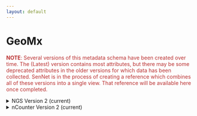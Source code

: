 ```yaml
--- 
layout: default 
---
```

# GeoMx

<span style="color:#ba3030"><b>NOTE</b>: Several versions of this metadata schema have been created over time.  The (Latest) version contains most attributes, but there may be some deprecated attributes in the older versions for which data has been collected.  SenNet is in the process of creating a reference which combines all of these versions into a single view.  That reference will be available here once completed.</span>

<details markdown="1"><summary> NGS Version 2 (current)</summary>

## NGS Version 2 (current)

| attribute                                           | type           | description                                                                                                                                                                                                                                                                                                                                                                                                                                                                                                                                                                                                                                                                                                      | value      | required   |
|-----------------------------------------------------|----------------|------------------------------------------------------------------------------------------------------------------------------------------------------------------------------------------------------------------------------------------------------------------------------------------------------------------------------------------------------------------------------------------------------------------------------------------------------------------------------------------------------------------------------------------------------------------------------------------------------------------------------------------------------------------------------------------------------------------|------------|------------|
| dataset_type                                        | Textfield      | The specific type of dataset being produced.                                                                                                                                                                                                                                                                                                                                                                                                                                                                                                                                                                                                                                                                     |            | True       |
| analyte_class                                       | Textfield      | Analytes are the target molecules being measured with the assay.                                                                                                                                                                                                                                                                                                                                                                                                                                                                                                                                                                                                                                                 |            | True       |
| acquisition_instrument_vendor                       | Textfield      | An acquisition instrument is the device that contains the signal detection hardware and signal processing software. Assays generate signals such as light of various intensities or color or signals representing the molecular mass.                                                                                                                                                                                                                                                                                                                                                                                                                                                                            |            | True       |
| acquisition_instrument_model                        | Textfield      | Manufacturers of an acquisition instrument may offer various versions (models) of that instrument with different features or sensitivities. Differences in features or sensitivities may be relevant to processing or interpretation of the data.                                                                                                                                                                                                                                                                                                                                                                                                                                                                |            | True       |
| source_storage_duration_value                       | Numeric        | How long was the source material stored, prior to this sample being processed? For assays applied to tissue sections, this would be how long the tissue section (e.g., slide) was stored, prior to the assay beginning (e.g., imaging). For assays applied to suspensions such as sequencing, this would be how long the suspension was stored before library construction began.                                                                                                                                                                                                                                                                                                                                |            | True       |
| source_storage_duration_unit                        | Textfield      | The time duration unit of measurement                                                                                                                                                                                                                                                                                                                                                                                                                                                                                                                                                                                                                                                                            |            | True       |
| time_since_acquisition_instrument_calibration_value | Numeric        | The amount of time since the acqusition instrument was last serviced by the vendor. This provides a metric for assessing drift in data capture.                                                                                                                                                                                                                                                                                                                                                                                                                                                                                                                                                                  |            | False      |
| time_since_acquisition_instrument_calibration_unit  | Textfield      | The time unit of measurement                                                                                                                                                                                                                                                                                                                                                                                                                                                                                                                                                                                                                                                                                     |            | False      |
| preparation_protocol_doi                            | Textfield           | DOI for the protocols.io page that describes the assay or sample procurment and preparation. For example for an imaging assay, the protocol might include staining of a section through the creation of an OME-TIFF file. In this case the protocol would include any image processing steps required to create the OME-TIFF file. Example: https://dx.doi.org/10.17504/protocols.io.eq2lyno9qvx9/v1                                                                                                                                                                                                                                                                                                             |            | True       |
| is_targeted                                         | Allowable Value | Specifies whether or not a specific molecule(s) is/are targeted for detection/measurement by the assay ("Yes" or "No"). The CODEX analyte is protein.                                                                                                                                                                                                                                                                                                                                                                                                                                                                                                                                                            | ['Yes', 'No'] | True       |
| contributors_path                                   | Textfield      | The path to the file with the ORCID IDs for all contributors of this dataset (e.g., "./extras/contributors.tsv" or "./contributors.tsv"). This is an internal metadata field that is just used for ingest.                                                                                                                                                                                                                                                                                                                                                                                                                                                                                                       |            | True       |
| data_path                                           | Textfield      | The top level directory containing the raw and/or processed data. For a single dataset upload this might be "." where as for a data upload containing multiple datasets, this would be the directory name for the respective dataset. For instance, if the data is within a directory called "TEST001-RK" use syntax "./TEST001-RK" for this field. If there are multiple directory levels, use the format "./TEST001-RK/Run1/Pass2" in which "Pass2" is the subdirectory where the single dataset's data is stored. This is an internal metadata field that is just used for ingest.                                                                                                                            |            | True       |
| parent_sample_id                                    | Textfield      | Unique SenNet or SenNet identifier of the sample (i.e., block, section or suspension) used to perform this assay. For example, for a RNAseq assay, the parent would be the suspension, whereas, for one of the imaging assays, the parent would be the tissue section. If an assay comes from multiple parent samples then this should be a comma separated list. Example: HBM386.ZGKG.235, HBM672.MKPK.442 or SNT232.UBHJ.322, SNT329.ALSK.102                                                                                                                                                                                                                                                                  |            | True       |
| mapped_area_value                                   | Numeric        | For Visium, this is the area of spots that was covered by tissue within the captured area, not the total possible captured area which is fixed. For GeoMx this would be the area of the AOI being captured. For HiFi this is the summed area of the ROIs in a single flowcell lane. For CosMx, Xenium and Resolve, this is the area of the FOV (aka ROI) region being captured.                                                                                                                                                                                                                                                                                                                                  |            | True       |
| mapped_area_unit                                    | Textfield      | The unit of measurement for the mapping area. For Visium and GeoMx this is typically um^2.                                                                                                                                                                                                                                                                                                                                                                                                                                                                                                                                                                                                                       |            | True       |
| slide_id                                            | Textfield      | A unique ID denoting the slide used. This allows users the ability to determine which tissue sections were processed together on the same slide. It is recommended that data providers prefix the ID with the center name, to prevent values overlapping across centers.                                                                                                                                                                                                                                                                                                                                                                                                                                         |            | True       |
| number_of_channels                                  | Numeric        | The number of distinct color channels in the image.                                                                                                                                                                                                                                                                                                                                                                                                                                                                                                                                                                                                                                                              |            | True       |
| target_retrieval_incubation_temperature             | Numeric        | Will normally be 100 degrees Celsius for RNA assays, and 80 degrees Celsius for protein assays.                                                                                                                                                                                                                                                                                                                                                                                                                                                                                                                                                                                                                  |            | True       |
| target_retrieval_incubation_time_value              | Numeric        | The duration for which a sample is exposed to a target retrieval solution.                                                                                                                                                                                                                                                                                                                                                                                                                                                                                                                                                                                                                                       |            | True       |
| target_retrieval_incubation_time_unit               | Textfield      | The units for target retrieval incubation time value.                                                                                                                                                                                                                                                                                                                                                                                                                                                                                                                                                                                                                                                            |            | True       |
| proteinasek_concentration                           | Numeric        | The amount or concentration of the enzyme Proteinase K within a sample (in ug/ml).                                                                                                                                                                                                                                                                                                                                                                                                                                                                                                                                                                                                                               |            | False      |
| proteinasek_incubation_time_value                   | Numeric        | The duration for which a sample is exposed to Proteinase K.                                                                                                                                                                                                                                                                                                                                                                                                                                                                                                                                                                                                                                                      |            | False      |
| proteinasek_incubation_time_unit                    | Textfield      | The units for proteinaseK incubation time value.                                                                                                                                                                                                                                                                                                                                                                                                                                                                                                                                                                                                                                                                 |            | False      |
| roi_label                                           | Textfield      | A label for the region of interest (ROI). For Xenium, Resolve and CosMx, this is the field of view (FOV) label. For GeoMx this can be found in the "Initial Dataset" spreadsheet (download from within Data Analysis Suite).                                                                                                                                                                                                                                                                                                                                                                                                                                                                                     |            | True       |
| is_roi_segmentation_performed                       | Allowable Value | Was the image segmented. For GeoMx this refers to whether segmentation was used to split ROIs (regions of interest) into AOIs (areas of interest).                                                                                                                                                                                                                                                                                                                                                                                                                                                                                                                                                               | ['Yes', 'No'] | True       |
| roi_segmentation_strategy                           | Textfield      | The method of segmentation that was applied in a GeoMx assay. If an overlay was used the overlay image needs to be included in the dataset upload.                                                                                                                                                                                                                                                                                                                                                                                                                                                                                                                                                               |            | False      |
| anatomical_structure_label                          | Textfield      | The overarching anatomical structure.                                                                                                                                                                                                                                                                                                                                                                                                                                                                                                                                                                                                                                                                            |            | False      |
| anatomical_structure_id                             | Textfield      | The ontology ID for the parent structure. Typically this would be an UBERON ID.                                                                                                                                                                                                                                                                                                                                                                                                                                                                                                                                                                                                                                  |            | False      |
| targeted_entity_label                               | Textfield      | State what cell type(s) or functional tissue unit was targeted in this ROI/AOI.                                                                                                                                                                                                                                                                                                                                                                                                                                                                                                                                                                                                                                  |            | True       |
| targeted_entity_id                                  | Textfield      | The ontology ID for the targeted entity.                                                                                                                                                                                                                                                                                                                                                                                                                                                                                                                                                                                                                                                                         |            | False      |
| segment_id                                          | Textfield      | This is the ID for the area of interest (AOI) in a GeoMx dataset. From "Initial Dataset" spreadsheet (download from within Data Analysis Suite), e.g. 9a828e39-43d8-4051-9bcc-581a520a85d4.                                                                                                                                                                                                                                                                                                                                                                                                                                                                                                                      |            | True       |
| is_technical_replicate                              | Allowable Value | Is the sequencing reaction run in replicate, "Yes" or "No". If "Yes", FASTQ files in dataset need to be merged.                                                                                                                                                                                                                                                                                                                                                                                                                                                                                                                                                                                                  | ['Yes', 'No'] | True       |
| metadata_schema_id                                  | Textfield      | The string that serves as the definitive identifier for the metadata schema version and is readily interpretable by computers for data validation and processing. Example: 22bc762a-5020-419d-b170-24253ed9e8d9                                                                                                                                                                                                                                                                                                                                                                                                                                                                                                  |            | True       |
| non_global_files                                    | Textfield      | A semicolon separated list of non-shared files to be included in the dataset. The path assumes the files are located in the "TOP/non-global/" directory. For example, for the file is TOP/non-global/lab_processed/images/1-tissue-boundary.geojson the value of this field would be "./lab_processed/images/1-tissue-boundary.geojson". After ingest, these files will be copied to the appropriate locations within the respective dataset directory tree. This field is used for internal SenNet processing. Examples for GeoMx and PhenoCycler are provided in the File Locations documentation: https://docs.google.com/document/d/1n2McSs9geA9Eli4QWQaB3c9R3wo5d5U1Xd57DWQfN5Q/edit#heading=h.1u82i4axggee |            | True       |

</details>

<details markdown="1"><summary> nCounter Version 2 (current)</summary>

## nCounter Version 2 (current) 

| attribute                                           | type           | description                                                                                                                                                                                                                                                                                                                                                                                                                                                                                                                                                                                                                                                                                                      | value      | required   |
|-----------------------------------------------------|----------------|------------------------------------------------------------------------------------------------------------------------------------------------------------------------------------------------------------------------------------------------------------------------------------------------------------------------------------------------------------------------------------------------------------------------------------------------------------------------------------------------------------------------------------------------------------------------------------------------------------------------------------------------------------------------------------------------------------------|------------|------------|
| dataset_type                                        | Textfield      | The specific type of dataset being produced.                                                                                                                                                                                                                                                                                                                                                                                                                                                                                                                                                                                                                                                                     |            | True       |
| analyte_class                                       | Textfield      | Analytes are the target molecules being measured with the assay.                                                                                                                                                                                                                                                                                                                                                                                                                                                                                                                                                                                                                                                 |            | True       |
| acquisition_instrument_vendor                       | Textfield      | An acquisition instrument is the device that contains the signal detection hardware and signal processing software. Assays generate signals such as light of various intensities or color or signals representing the molecular mass.                                                                                                                                                                                                                                                                                                                                                                                                                                                                            |            | True       |
| acquisition_instrument_model                        | Textfield      | Manufacturers of an acquisition instrument may offer various versions (models) of that instrument with different features or sensitivities. Differences in features or sensitivities may be relevant to processing or interpretation of the data.                                                                                                                                                                                                                                                                                                                                                                                                                                                                |            | True       |
| source_storage_duration_value                       | Numeric        | How long was the source material stored, prior to this sample being processed? For assays applied to tissue sections, this would be how long the tissue section (e.g., slide) was stored, prior to the assay beginning (e.g., imaging). For assays applied to suspensions such as sequencing, this would be how long the suspension was stored before library construction began.                                                                                                                                                                                                                                                                                                                                |            | True       |
| source_storage_duration_unit                        | Textfield      | The time duration unit of measurement                                                                                                                                                                                                                                                                                                                                                                                                                                                                                                                                                                                                                                                                            |            | True       |
| time_since_acquisition_instrument_calibration_value | Numeric        | The amount of time since the acqusition instrument was last serviced by the vendor. This provides a metric for assessing drift in data capture.                                                                                                                                                                                                                                                                                                                                                                                                                                                                                                                                                                  |            | False      |
| time_since_acquisition_instrument_calibration_unit  | Textfield      | The time unit of measurement                                                                                                                                                                                                                                                                                                                                                                                                                                                                                                                                                                                                                                                                                     |            | False      |
| preparation_protocol_doi                            | Textfield           | DOI for the protocols.io page that describes the assay or sample procurment and preparation. For example for an imaging assay, the protocol might include staining of a section through the creation of an OME-TIFF file. In this case the protocol would include any image processing steps required to create the OME-TIFF file. Example: https://dx.doi.org/10.17504/protocols.io.eq2lyno9qvx9/v1                                                                                                                                                                                                                                                                                                             |            | True       |
| is_targeted                                         | Allowable Value | Specifies whether or not a specific molecule(s) is/are targeted for detection/measurement by the assay ("Yes" or "No"). The CODEX analyte is protein.                                                                                                                                                                                                                                                                                                                                                                                                                                                                                                                                                            | ['Yes', 'No'] | True       |
| contributors_path                                   | Textfield      | The path to the file with the ORCID IDs for all contributors of this dataset (e.g., "./extras/contributors.tsv" or "./contributors.tsv"). This is an internal metadata field that is just used for ingest.                                                                                                                                                                                                                                                                                                                                                                                                                                                                                                       |            | True       |
| data_path                                           | Textfield      | The top level directory containing the raw and/or processed data. For a single dataset upload this might be "." where as for a data upload containing multiple datasets, this would be the directory name for the respective dataset. For instance, if the data is within a directory called "TEST001-RK" use syntax "./TEST001-RK" for this field. If there are multiple directory levels, use the format "./TEST001-RK/Run1/Pass2" in which "Pass2" is the subdirectory where the single dataset's data is stored. This is an internal metadata field that is just used for ingest.                                                                                                                            |            | True       |
| parent_sample_id                                    | Textfield      | Unique SenNet or SenNet identifier of the sample (i.e., block, section or suspension) used to perform this assay. For example, for a RNAseq assay, the parent would be the suspension, whereas, for one of the imaging assays, the parent would be the tissue section. If an assay comes from multiple parent samples then this should be a comma separated list. Example: HBM386.ZGKG.235, HBM672.MKPK.442 or SNT232.UBHJ.322, SNT329.ALSK.102                                                                                                                                                                                                                                                                  |            | True       |
| mapped_area_value                                   | Numeric        | For Visium, this is the area of spots that was covered by tissue within the captured area, not the total possible captured area which is fixed. For GeoMx this would be the area of the AOI being captured. For HiFi this is the summed area of the ROIs in a single flowcell lane. For CosMx, Xenium and Resolve, this is the area of the FOV (aka ROI) region being captured.                                                                                                                                                                                                                                                                                                                                  |            | True       |
| mapped_area_unit                                    | Textfield      | The unit of measurement for the mapping area. For Visium and GeoMx this is typically um^2.                                                                                                                                                                                                                                                                                                                                                                                                                                                                                                                                                                                                                       |            | True       |
| slide_id                                            | Textfield      | A unique ID denoting the slide used. This allows users the ability to determine which tissue sections were processed together on the same slide. It is recommended that data providers prefix the ID with the center name, to prevent values overlapping across centers.                                                                                                                                                                                                                                                                                                                                                                                                                                         |            | True       |
| number_of_channels                                  | Numeric        | The number of distinct color channels in the image.                                                                                                                                                                                                                                                                                                                                                                                                                                                                                                                                                                                                                                                              |            | True       |
| target_retrieval_incubation_temperature             | Numeric        | Will normally be 100 degrees Celsius for RNA assays, and 80 degrees Celsius for protein assays.                                                                                                                                                                                                                                                                                                                                                                                                                                                                                                                                                                                                                  |            | True       |
| target_retrieval_incubation_time_value              | Numeric        | The duration for which a sample is exposed to a target retrieval solution.                                                                                                                                                                                                                                                                                                                                                                                                                                                                                                                                                                                                                                       |            | True       |
| target_retrieval_incubation_time_unit               | Textfield      | The units for target retrieval incubation time value.                                                                                                                                                                                                                                                                                                                                                                                                                                                                                                                                                                                                                                                            |            | True       |
| proteinasek_concentration                           | Numeric        | The amount or concentration of the enzyme Proteinase K within a sample (in ug/ml).                                                                                                                                                                                                                                                                                                                                                                                                                                                                                                                                                                                                                               |            | False      |
| proteinasek_incubation_time_value                   | Numeric        | The duration for which a sample is exposed to Proteinase K.                                                                                                                                                                                                                                                                                                                                                                                                                                                                                                                                                                                                                                                      |            | False      |
| proteinasek_incubation_time_unit                    | Textfield      | The units for proteinaseK incubation time value.                                                                                                                                                                                                                                                                                                                                                                                                                                                                                                                                                                                                                                                                 |            | False      |
| roi_label                                           | Textfield      | A label for the region of interest (ROI). For Xenium, Resolve and CosMx, this is the field of view (FOV) label. For GeoMx this can be found in the "Initial Dataset" spreadsheet (download from within Data Analysis Suite).                                                                                                                                                                                                                                                                                                                                                                                                                                                                                     |            | True       |
| is_roi_segmentation_performed                       | Allowable Value | Was the image segmented. For GeoMx this refers to whether segmentation was used to split ROIs (regions of interest) into AOIs (areas of interest).                                                                                                                                                                                                                                                                                                                                                                                                                                                                                                                                                               | ['Yes', 'No'] | True       |
| roi_segmentation_strategy                           | Textfield      | The method of segmentation that was applied in a GeoMx assay. If an overlay was used the overlay image needs to be included in the dataset upload.                                                                                                                                                                                                                                                                                                                                                                                                                                                                                                                                                               |            | False      |
| anatomical_structure_label                          | Textfield      | The overarching anatomical structure.                                                                                                                                                                                                                                                                                                                                                                                                                                                                                                                                                                                                                                                                            |            | False      |
| anatomical_structure_id                             | Textfield      | The ontology ID for the parent structure. Typically this would be an UBERON ID.                                                                                                                                                                                                                                                                                                                                                                                                                                                                                                                                                                                                                                  |            | False      |
| targeted_entity_label                               | Textfield      | State what cell type(s) or functional tissue unit was targeted in this ROI/AOI.                                                                                                                                                                                                                                                                                                                                                                                                                                                                                                                                                                                                                                  |            | True       |
| targeted_entity_id                                  | Textfield      | The ontology ID for the targeted entity.                                                                                                                                                                                                                                                                                                                                                                                                                                                                                                                                                                                                                                                                         |            | False      |
| segment_id                                          | Textfield      | This is the ID for the area of interest (AOI) in a GeoMx dataset. From "Initial Dataset" spreadsheet (download from within Data Analysis Suite), e.g. 9a828e39-43d8-4051-9bcc-581a520a85d4.                                                                                                                                                                                                                                                                                                                                                                                                                                                                                                                      |            | True       |
| is_technical_replicate                              | Allowable Value | Is the sequencing reaction run in replicate, "Yes" or "No". If "Yes", FASTQ files in dataset need to be merged.                                                                                                                                                                                                                                                                                                                                                                                                                                                                                                                                                                                                  | ['Yes', 'No'] | True       |
| metadata_schema_id                                  | Textfield      | The string that serves as the definitive identifier for the metadata schema version and is readily interpretable by computers for data validation and processing. Example: 22bc762a-5020-419d-b170-24253ed9e8d9                                                                                                                                                                                                                                                                                                                                                                                                                                                                                                  |            | True       |
| hybcode_pack_lot_number                             | Textfield      | Enter the lot number noted within the LabWorksheet.txt file (and used in downstream nCounter processing).                                                                                                                                                                                                                                                                                                                                                                                                                                                                                                                                                                                                        |            | True       |
| probe_hybridization_time_value                      | Numeric        | How many hours were the oligo-conjugated RNA or oligo-conjugated antibody probes hybridized with the sample?                                                                                                                                                                                                                                                                                                                                                                                                                                                                                                                                                                                                     |            | True       |
| probe_hybridization_time_unit                       | Textfield      | The units for probe hybridization time value.                                                                                                                                                                                                                                                                                                                                                                                                                                                                                                                                                                                                                                                                    |            | True       |
| oligo_probe_panel                                   | Textfield      | This is the probe panel used to target genes and/or proteins. In cases where there is a core panel and add-on modules, the core panel should be selected here. If additional panels are used, then they must be included in the "additional_panels_used.csv" file that's uploaded with the dataset.                                                                                                                                                                                                                                                                                                                                                                                                              |            | True       |
| is_custom_probes_used                               | Allowable Value | State ("Yes" or "No") whether custom RNA or antibody probes were used. If custom probes were used, they must be listed in the "custom_probe_set.csv" file.                                                                                                                                                                                                                                                                                                                                                                                                                                                                                                                                                       | ['Yes', 'No'] | True       |
| non_global_files                                    | Textfield      | A semicolon separated list of non-shared files to be included in the dataset. The path assumes the files are located in the "TOP/non-global/" directory. For example, for the file is TOP/non-global/lab_processed/images/1-tissue-boundary.geojson the value of this field would be "./lab_processed/images/1-tissue-boundary.geojson". After ingest, these files will be copied to the appropriate locations within the respective dataset directory tree. This field is used for internal SenNet processing. Examples for GeoMx and PhenoCycler are provided in the File Locations documentation: https://docs.google.com/document/d/1n2McSs9geA9Eli4QWQaB3c9R3wo5d5U1Xd57DWQfN5Q/edit#heading=h.1u82i4axggee |            | True       |

</details>
